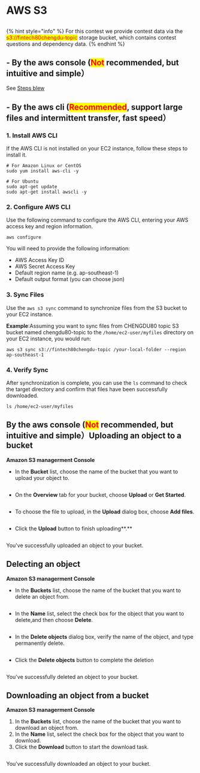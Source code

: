 # AWS S3

## &#x20;<a href="#puttinganobjectinabucket" id="puttinganobjectinabucket"></a>

{% hint style="info" %}
For this contest we provide contest data via the <mark style="color:red;">s3://fintech80chengdu-topic</mark> storage bucket, which contains contest questions and dependency data.
{% endhint %}

## - By the aws console (<mark style="color:red;">Not</mark> recommended, but  intuitive and simple） <a href="#puttinganobjectinabucket" id="puttinganobjectinabucket"></a>

See [Steps blew](aws-s3.md#puttinganobjectinabucket-2)

## - By the aws cli  (<mark style="color:red;">Recommended</mark>, support large files and intermittent transfer, fast speed） <a href="#puttinganobjectinabucket" id="puttinganobjectinabucket"></a>

### 1. Install AWS CLI

If the AWS CLI is not installed on your EC2 instance, follow these steps to install it.

```
# For Amazon Linux or CentOS
sudo yum install aws-cli -y

# For Ubuntu
sudo apt-get update
sudo apt-get install awscli -y
```

### 2. Configure AWS CLI

Use the following command to configure the AWS CLI, entering your AWS access key and region information.

```
aws configure
```

You will need to provide the following information:

* AWS Access Key ID
* AWS Secret Access Key
* Default region name (e.g. ap-southeast-1)
* Default output format (you can choose json)

### 3. Sync Files

Use the `aws s3 sync` command to synchronize files from the S3 bucket to your EC2 instance.&#x20;

**Example**:Assuming you want to sync files from CHENGDU80 topic S3 bucket named chengdu80-topic to the `/home/ec2-user/myfiles` directory on your EC2 instance, you would run:

```
aws s3 sync s3://fintech80chengdu-topic /your-local-folder --region ap-southeast-1
```

### 4. Verify Sync

After synchronization is complete, you can use the `ls` command to check the target directory and confirm that files have been successfully downloaded.

```
ls /home/ec2-user/myfiles
```

## &#x20;<a href="#puttinganobjectinabucket" id="puttinganobjectinabucket"></a>

## By the aws console (<mark style="color:red;">Not</mark> recommended, but  intuitive and simple）Uploading an object to a bucket <a href="#puttinganobjectinabucket" id="puttinganobjectinabucket"></a>

**Amazon S3 managerment Console**

* In the **Bucket** list, choose the name of the bucket that you want to upload your object to.

<figure><img src="../.gitbook/assets/微信图片_20231018103708 (1).png" alt=""><figcaption></figcaption></figure>

* On the **Overview** tab for your bucket, choose **Upload** or **Get Started**.

<figure><img src="../.gitbook/assets/微信图片_20231018103748.png" alt=""><figcaption></figcaption></figure>

* To choose the file to upload, in the **Upload** dialog box, choose **Add files**.

<figure><img src="../.gitbook/assets/微信图片_20231018104059.png" alt=""><figcaption></figcaption></figure>

* Click the **Upload** button to finish uploading**.**

<figure><img src="../.gitbook/assets/微信图片_20231018104127.png" alt=""><figcaption></figcaption></figure>

You've successfully uploaded an object to your bucket.

## Delecting an object <a href="#puttinganobjectinabucket" id="puttinganobjectinabucket"></a>

**Amazon S3 managerment Console**

* In the **Buckets** list, choose the name of the bucket that you want to delete an object from.

<figure><img src="../.gitbook/assets/微信图片_20231018103708 (1).png" alt=""><figcaption></figcaption></figure>

* In the **Name** list, select the check box for the object that you want to delete,and then choose **Delete**.

<figure><img src="../.gitbook/assets/微信图片_20231018104312.png" alt=""><figcaption></figcaption></figure>

* In the **Delete objects** dialog box, verify the name of the object, and type permanently delete.

<figure><img src="../.gitbook/assets/微信图片_20231018104428.png" alt=""><figcaption></figcaption></figure>

* Click the **Delete objects** button to complete the deletion

<figure><img src="../.gitbook/assets/微信图片_20231018104452.png" alt=""><figcaption></figcaption></figure>

You've successfully deleted an object to your bucket.

## Downloading an object from a bucket <a href="#puttinganobjectinabucket" id="puttinganobjectinabucket"></a>

**Amazon S3 managerment Console**

1. In the **Buckets** list, choose the name of the bucket that you want to download an object from.
2. In the **Name** list, select the check box for the object that you want to download.
3. Click the **Download** button to start the download task.

<figure><img src="../.gitbook/assets/微信图片_20231018104210.png" alt=""><figcaption></figcaption></figure>

You've successfully downloaded an object to your bucket.

